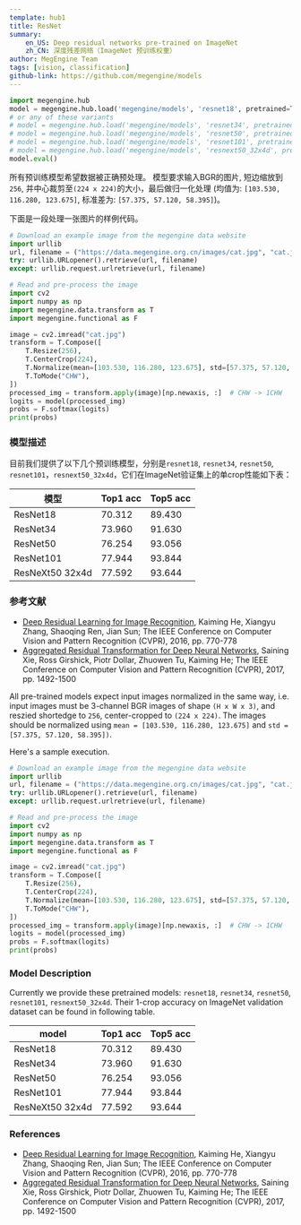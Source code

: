 ```yaml
---
template: hub1
title: ResNet
summary:
    en_US: Deep residual networks pre-trained on ImageNet
    zh_CN: 深度残差网络（ImageNet 预训练权重）
author: MegEngine Team
tags: [vision, classification]
github-link: https://github.com/megengine/models
---
```


```python
import megengine.hub
model = megengine.hub.load('megengine/models', 'resnet18', pretrained=True)
# or any of these variants
# model = megengine.hub.load('megengine/models', 'resnet34', pretrained=True)
# model = megengine.hub.load('megengine/models', 'resnet50', pretrained=True)
# model = megengine.hub.load('megengine/models', 'resnet101', pretrained=True)
# model = megengine.hub.load('megengine/models', 'resnext50_32x4d', pretrained=True)
model.eval()
```
<!-- section: zh_CN --> 

所有预训练模型希望数据被正确预处理。
模型要求输入BGR的图片, 短边缩放到`256`, 并中心裁剪至`(224 x 224)`的大小，最后做归一化处理 (均值为: `[103.530, 116.280, 123.675]`, 标准差为: `[57.375, 57.120, 58.395]`)。

下面是一段处理一张图片的样例代码。

```python
# Download an example image from the megengine data website
import urllib
url, filename = ("https://data.megengine.org.cn/images/cat.jpg", "cat.jpg")
try: urllib.URLopener().retrieve(url, filename)
except: urllib.request.urlretrieve(url, filename)

# Read and pre-process the image
import cv2
import numpy as np
import megengine.data.transform as T
import megengine.functional as F

image = cv2.imread("cat.jpg")
transform = T.Compose([
    T.Resize(256),
    T.CenterCrop(224),
    T.Normalize(mean=[103.530, 116.280, 123.675], std=[57.375, 57.120, 58.395]),  # BGR
    T.ToMode("CHW"),
])
processed_img = transform.apply(image)[np.newaxis, :]  # CHW -> 1CHW
logits = model(processed_img)
probs = F.softmax(logits)
print(probs)
```

### 模型描述

目前我们提供了以下几个预训练模型，分别是`resnet18`, `resnet34`, `resnet50`, `resnet101`，`resnext50_32x4d`，它们在ImageNet验证集上的单crop性能如下表：

| 模型 | Top1 acc | Top5 acc |
| --- | --- | --- |
| ResNet18 |  70.312  |  89.430  | 
| ResNet34 |  73.960  |  91.630  | 
| ResNet50 |  76.254  |  93.056  | 
| ResNet101|  77.944  |  93.844  | 
| ResNeXt50 32x4d | 77.592 | 93.644 |

### 参考文献

 - [Deep Residual Learning for Image Recognition](http://openaccess.thecvf.com/content_cvpr_2016/papers/He_Deep_Residual_Learning_CVPR_2016_paper.pdf), Kaiming He, Xiangyu Zhang, Shaoqing Ren, Jian Sun; The IEEE Conference on Computer Vision and Pattern Recognition (CVPR), 2016, pp. 770-778
 - [Aggregated Residual Transformation for Deep Neural Networks](http://openaccess.thecvf.com/content_cvpr_2017/papers/Xie_Aggregated_Residual_Transformations_CVPR_2017_paper.pdf), Saining Xie, Ross Girshick, Piotr Dollar, Zhuowen Tu, Kaiming He; The IEEE Conference on Computer Vision and Pattern Recognition (CVPR), 2017, pp. 1492-1500

<!-- section: en_US --> 

All pre-trained models expect input images normalized in the same way,
i.e. input images must be 3-channel BGR images of shape `(H x W x 3)`, and reszied shortedge to `256`, center-cropped to `(224 x 224)`.
The images should be normalized using `mean = [103.530, 116.280, 123.675]` and `std = [57.375, 57.120, 58.395])`.

Here's a sample execution.

```python
# Download an example image from the megengine data website
import urllib
url, filename = ("https://data.megengine.org.cn/images/cat.jpg", "cat.jpg")
try: urllib.URLopener().retrieve(url, filename)
except: urllib.request.urlretrieve(url, filename)

# Read and pre-process the image
import cv2
import numpy as np
import megengine.data.transform as T
import megengine.functional as F

image = cv2.imread("cat.jpg")
transform = T.Compose([
    T.Resize(256),
    T.CenterCrop(224),
    T.Normalize(mean=[103.530, 116.280, 123.675], std=[57.375, 57.120, 58.395]),  # BGR
    T.ToMode("CHW"),
])
processed_img = transform.apply(image)[np.newaxis, :]  # CHW -> 1CHW
logits = model(processed_img)
probs = F.softmax(logits)
print(probs)
```

### Model Description

Currently we provide these pretrained models: `resnet18`, `resnet34`, `resnet50`, `resnet101`, `resnext50_32x4d`. Their 1-crop accuracy on ImageNet validation dataset can be found in following table.

| model | Top1 acc | Top5 acc |
| --- | --- | --- |
| ResNet18 |  70.312  |  89.430  | 
| ResNet34 |  73.960  |  91.630  | 
| ResNet50 |  76.254  |  93.056  | 
| ResNet101|  77.944  |  93.844  | 
| ResNeXt50 32x4d | 77.592 | 93.644 |

### References

 - [Deep Residual Learning for Image Recognition](http://openaccess.thecvf.com/content_cvpr_2016/papers/He_Deep_Residual_Learning_CVPR_2016_paper.pdf), Kaiming He, Xiangyu Zhang, Shaoqing Ren, Jian Sun; The IEEE Conference on Computer Vision and Pattern Recognition (CVPR), 2016, pp. 770-778
 - [Aggregated Residual Transformation for Deep Neural Networks](http://openaccess.thecvf.com/content_cvpr_2017/papers/Xie_Aggregated_Residual_Transformations_CVPR_2017_paper.pdf), Saining Xie, Ross Girshick, Piotr Dollar, Zhuowen Tu, Kaiming He; The IEEE Conference on Computer Vision and Pattern Recognition (CVPR), 2017, pp. 1492-1500


